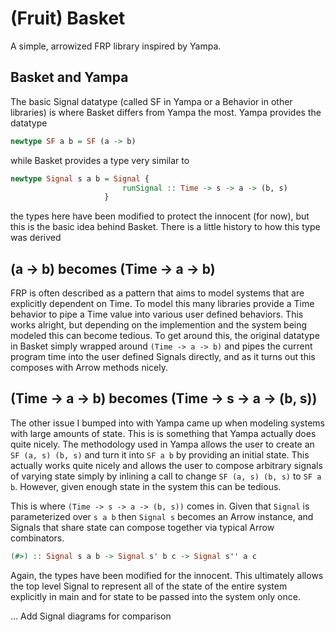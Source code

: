 # (Fruit) Basket
A simple, arrowized FRP library inspired by Yampa.

## Basket and Yampa
The basic Signal datatype (called SF in Yampa or a Behavior in other libraries) is where Basket differs from
Yampa the most. Yampa provides the datatype

```Haskell
newtype SF a b = SF (a -> b)
```

while Basket provides a type very similar to

```Haskell
newtype Signal s a b = Signal {
                         runSignal :: Time -> s -> a -> (b, s)
                     }
```

the types here have been modified to protect the innocent (for now), but this is the basic idea
behind Basket. There is a little history to how this type was derived

## (a -> b) becomes (Time -> a -> b)
FRP is often described as a pattern that aims to model systems that are explicitly dependent
on Time. To model this many libraries provide a Time behavior to pipe a Time value into various user defined
behaviors. This works alright, but depending on the implemention and the system being modeled this can become
tedious. To get around this, the original datatype in Basket simply wrapped around ```(Time -> a -> b)``` and 
pipes the current program time into the user defined Signals directly, and as it turns out this composes
with Arrow methods nicely.

## (Time -> a -> b) becomes (Time -> s -> a -> (b, s))
The other issue I bumped into with Yampa came up when modeling systems with large amounts of state. This is 
is something that Yampa actually does quite nicely. The methodology
used in Yampa allows the user to create an ```SF (a, s) (b, s)``` and turn it into ```SF a b``` by providing
an initial state. This actually works quite nicely and allows the user to compose arbitrary signals of varying
state simply by inlining a call to change ```SF (a, s) (b, s)``` to ```SF a b```. However, given enough
state in the system this can be tedious.

This is where ```(Time -> s -> a -> (b, s))``` comes in. Given that ```Signal``` is parameterized over 
```s a b```   then ``` Signal s ``` becomes an Arrow instance, and Signals that share state can compose together
via typical Arrow combinators. 

```Haskell
(#>) :: Signal s a b -> Signal s' b c -> Signal s'' a c
```
Again, the types have been modified for the innocent. This ultimately allows the top level Signal to represent
all of the state of the entire system explicitly in main and for state to be passed into the system only once.


... Add Signal diagrams for comparison 
